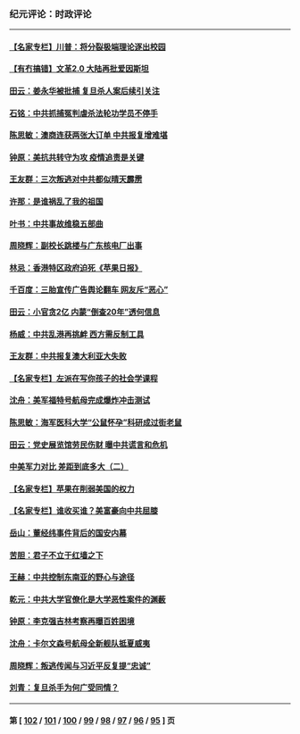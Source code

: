 ### 纪元评论：时政评论
---
#### [【名家专栏】川普：将分裂极端理论逐出校园](../../pages/nsc1025/n13039545.md) 
#### [【有冇搞错】文革2.0 大陆再批爱因斯坦](../../pages/nsc1025/n13038635.md) 
#### [田云：姜永华被批捕 复旦杀人案后续引关注](../../pages/nsc1025/n13038439.md) 
#### [石铭：中共抓捕冤判虐杀法轮功学员不停手](../../pages/nsc1025/n13038797.md) 
#### [陈思敏：澳商连获两张大订单 中共报复增难堪](../../pages/nsc1025/n13038614.md) 
#### [钟原：美抗共转守为攻 疫情追责是关键](../../pages/nsc1025/n13038018.md) 
#### [王友群：三次叛逃对中共都似晴天霹雳](../../pages/nsc1025/n13037608.md) 
#### [许那：是谁祸乱了我的祖国](../../pages/nsc1025/n13037641.md) 
#### [叶书：中共事故维稳五部曲](../../pages/nsc1025/n13037534.md) 
#### [周晓辉：副校长跳楼与广东核电厂出事](../../pages/nsc1025/n13037106.md) 
#### [林忌：香港特区政府迫死《苹果日报》](../../pages/nsc1025/n13037506.md) 
#### [千百度：三胎宣传广告舆论翻车 网友斥“恶心”](../../pages/nsc1025/n13036572.md) 
#### [田云：小官贪2亿 内蒙“倒查20年”透何信息](../../pages/nsc1025/n13035884.md) 
#### [杨威：中共乱港再挑衅 西方需反制工具](../../pages/nsc1025/n13035339.md) 
#### [王友群：中共报复澳大利亚大失败](../../pages/nsc1025/n13035306.md) 
#### [【名家专栏】左派在写你孩子的社会学课程](../../pages/nsc1025/n13034853.md) 
#### [沈舟：美军福特号航母完成爆炸冲击测试](../../pages/nsc1025/n13035166.md) 
#### [陈思敏：海军医科大学“公鼠怀孕”科研成过街老鼠](../../pages/nsc1025/n13034325.md) 
#### [田云：党史展览馆劳民伤财 曝中共谎言和危机](../../pages/nsc1025/n13033900.md) 
#### [中美军力对比 差距到底多大（二）](../../pages/nsc1025/n13033717.md) 
#### [【名家专栏】苹果在削弱美国的权力](../../pages/nsc1025/n13033257.md) 
#### [【名家专栏】谁收买谁？美富豪向中共屈膝](../../pages/nsc1025/n13033249.md) 
#### [岳山：董经纬事件背后的国安内幕](../../pages/nsc1025/n13033380.md) 
#### [苦胆：君子不立于红墙之下](../../pages/nsc1025/n13032792.md) 
#### [王赫：中共控制东南亚的野心与途径](../../pages/nsc1025/n13032005.md) 
#### [乾元：中共大学官僚化是大学恶性案件的渊薮](../../pages/nsc1025/n13032577.md) 
#### [钟原：李克强吉林考察再曝百姓困境](../../pages/nsc1025/n13032000.md) 
#### [沈舟：卡尔文森号航母全新舰队抵夏威夷](../../pages/nsc1025/n13032119.md) 
#### [周晓辉：叛逃传闻与习近平反复提“忠诚”](../../pages/nsc1025/n13031998.md) 
#### [刘青：复旦杀手为何广受同情？](../../pages/nsc1025/n13031946.md) 

---
#### 第 [ [102](./102.md) / [101](./101.md) / [100](./100.md) / [99](./99.md) / [98](./98.md) / [97](./97.md) / [96](./96.md) / [95](./95.md) ] 页
